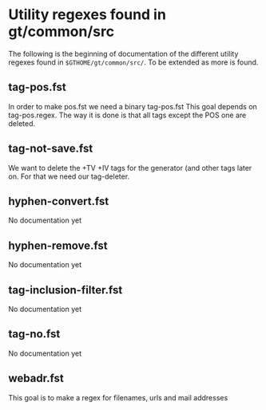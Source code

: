 # Utility regexes found in gt/common/src


The following is the beginning of documentation of the different utility regexes found in `$GTHOME/gt/common/src/`. To be extended as more is found.


## tag-pos.fst


In order to make pos.fst we need a binary tag-pos.fst
This goal depends on tag-pos.regex. The way it
is done is that all tags except the POS one are deleted.


## tag-not-save.fst
We want to delete the +TV +IV tags for the generator (and other
tags later on. For that we need our tag-deleter.


## hyphen-convert.fst


No documentation yet


## hyphen-remove.fst


No documentation yet


## tag-inclusion-filter.fst


No documentation yet


## tag-no.fst


No documentation yet


## webadr.fst


This goal is to make a regex for filenames, urls and mail addresses
